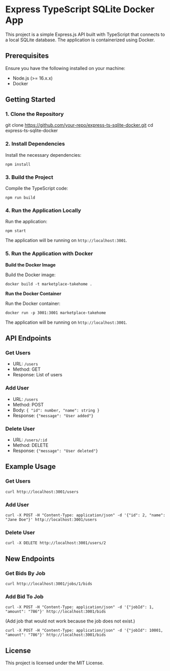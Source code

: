 # Express TypeScript SQLite Docker App

This project is a simple Express.js API built with TypeScript that connects to a local SQLite database. The application is containerized using Docker.

## Prerequisites

Ensure you have the following installed on your machine:
- Node.js (>= 16.x.x)
- Docker

## Getting Started

### 1. Clone the Repository

git clone https://github.com/your-repo/express-ts-sqlite-docker.git
cd express-ts-sqlite-docker

### 2. Install Dependencies

Install the necessary dependencies:

`npm install`

### 3. Build the Project

Compile the TypeScript code:

`npm run build`

### 4. Run the Application Locally

Run the application:

`npm start`

The application will be running on `http://localhost:3001`.

### 5. Run the Application with Docker

**Build the Docker Image**

Build the Docker image:

`docker build -t marketplace-takehome .`

**Run the Docker Container**

Run the Docker container:

`docker run -p 3001:3001 marketplace-takehome`

The application will be running on `http://localhost:3001`.

## API Endpoints

### Get Users

- URL: `/users`
- Method: GET
- Response: List of users

### Add User

- URL: `/users`
- Method: POST
- Body:
  `{
  "id": number,
  "name": string
  }`
- Response: `{"message": "User added"}`

### Delete User

- URL: `/users/:id`
- Method: DELETE
- Response: `{"message": "User deleted"}`

## Example Usage

### Get Users

`curl http://localhost:3001/users`

### Add User

`curl -X POST -H "Content-Type: application/json" -d '{"id": 2, "name": "Jane Doe"}' http://localhost:3001/users`

### Delete User

`curl -X DELETE http://localhost:3001/users/2`

## New Endpoints

### Get Bids By Job

`curl http://localhost:3001/jobs/1/bids`

### Add Bid To Job

`curl -X POST -H "Content-Type: application/json" -d '{"jobId": 1, "amount": "786"}' http://localhost:3001/bids`

(Add job that would not work because the job does not exist.)

`curl -X POST -H "Content-Type: application/json" -d '{"jobId": 10001, "amount": "786"}' http://localhost:3001/bids`

## License

This project is licensed under the MIT License.
